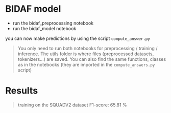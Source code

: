 # BIDAF model

* run the bidaf_preprocessing notebook
* run the bidaf_model notebook

you can now make predictions by using the script `compute_answer.py`

> You only need to run both notebooks for preprocessing / training / inference.
> The utils folder is where files (preprocessed datasets, tokenizers...) are saved.
> You can also find the same functions, classes as in the notebooks (they are imported in the `compute_answers.py` script)


# Results
> training on the SQUADV2 dataset
> F1-score: 65.81 %
